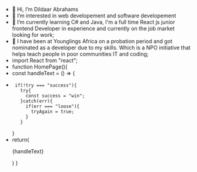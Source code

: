 - 👋 Hi, I’m Dildaar Abrahams
- 👀 I’m interested in web developement and software developement
- 🌱 I’m currently learning C# and Java, I'm a full time React js junior frontend Developer in experience and currently on the job market looking for work;
- 🌱 I have been at Younglings Africa on a probation period and got nominated as a developer due to my skills. Which is a NPO initiative that helps teach people in poor communities IT and coding;
-  import React from "react";
-   function HomePage(){
-    const handleText = () => {
-      if(!try === "success"){
         try{
           const success = "win";
         }catch(err){
           if(err === "loose"){
             tryAgain = true;
           }
         }
     }
-    return(
         <div>
               <p>
                   {handleText}
               </p>
         </div>
      )
   }
